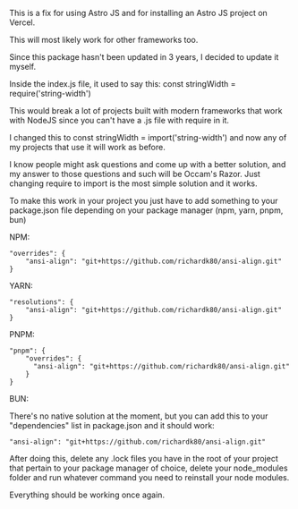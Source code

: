 This is a fix for using Astro JS and for installing an Astro JS project on Vercel.

This will most likely work for other frameworks too.

Since this package hasn't been updated in 3 years, I decided to update it myself.

Inside the index.js file, it used to say this: const stringWidth = require('string-width')

This would break a lot of projects built with modern frameworks that work with NodeJS since you can't have a .js file with require in it.

I changed this to const stringWidth = import('string-width') and now any of my projects that use it will work as before.

I know people might ask questions and come up with a better solution, and my answer to those questions and such will be Occam's Razor. Just changing require to import is the most simple solution and it works.

To make this work in your project you just have to add something to your package.json file depending on your package manager (npm, yarn, pnpm, bun)

NPM:
```
"overrides": {
    "ansi-align": "git+https://github.com/richardk80/ansi-align.git"
}
```
YARN:
```
"resolutions": {
    "ansi-align": "git+https://github.com/richardk80/ansi-align.git"
}
```
PNPM:
```
"pnpm": {
    "overrides": {
      "ansi-align": "git+https://github.com/richardk80/ansi-align.git"
    }
}
```
BUN:

There's no native solution at the moment, but you can add this to your "dependencies" list in package.json and it should work: 

```"ansi-align": "git+https://github.com/richardk80/ansi-align.git"```

After doing this, delete any .lock files you have in the root of your project that pertain to your package manager of choice, delete your node_modules folder and run whatever command you need to reinstall your node modules.

Everything should be working once again.
